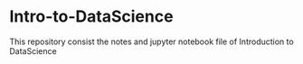 # Intro-to-DataScience
This repository consist the notes and jupyter notebook file of Introduction to DataScience
